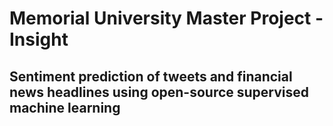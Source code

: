 # Memorial University Master Project - Insight
## Sentiment prediction of tweets and financial news headlines using open-source supervised machine learning
